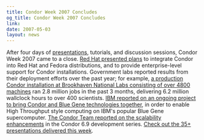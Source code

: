 ```yaml
---
title: Condor Week 2007 Concludes
og_title: Condor Week 2007 Concludes
link: 
date: 2007-05-03
layout: news
---
```


After four days of <a href="CondorWeek2007/condor_presentations.html"> 	  presentations</a>, tutorials, and discussion sessions, Condor Week 2007 came to a close.  	  <a href="CondorWeek2007/presentations/vanderriet_condor-week.ppt">Red Hat presented plans</a> to integrate Condor into Red Hat and Fedora distributions, and to provide enterprise-level support for Condor installations.  Government labs reported results from their deployment efforts over the past year; for example,  <a href="CondorWeek2007/presentations/withers_cw2007.pdf"> a production Condor installation at Brookhaven National Labs consisting of over 4800 machines</a> ran 2.8 million jobs in the past 3 months, delivering 6.2 million wallclock hours to over 400 scientists.  <a href="CondorWeek2007/presentations/peters_HTC_BlueGene_CondorWeek.ppt"> IBM reported on an ongoing project to bring Condor and Blue Gene technologies together</a>, in order to enable High Throughput style computing on IBM's popular Blue Gene supercomputer. <a href="CondorWeek2007/presentations/tannenba_roadmap_2007-v4.ppt">The Condor Team reported on the scalability enhancements</a> in the Condor 6.9 development series. <a href="CondorWeek2007/condor_presentations.html">Check out the 35+ presentations delivered this week</a>.
